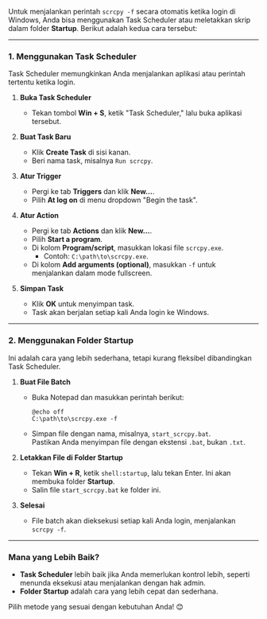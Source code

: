 Untuk menjalankan perintah `scrcpy -f` secara otomatis ketika login di Windows, Anda bisa menggunakan Task Scheduler atau meletakkan skrip dalam folder **Startup**. Berikut adalah kedua cara tersebut:

---

### 1. **Menggunakan Task Scheduler**
Task Scheduler memungkinkan Anda menjalankan aplikasi atau perintah tertentu ketika login.

1. **Buka Task Scheduler**  
   - Tekan tombol **Win + S**, ketik "Task Scheduler," lalu buka aplikasi tersebut.

2. **Buat Task Baru**  
   - Klik **Create Task** di sisi kanan.
   - Beri nama task, misalnya `Run scrcpy`.

3. **Atur Trigger**  
   - Pergi ke tab **Triggers** dan klik **New...**.
   - Pilih **At log on** di menu dropdown "Begin the task".

4. **Atur Action**  
   - Pergi ke tab **Actions** dan klik **New...**.
   - Pilih **Start a program**.
   - Di kolom **Program/script**, masukkan lokasi file `scrcpy.exe`.
     - Contoh: `C:\path\to\scrcpy.exe`.
   - Di kolom **Add arguments (optional)**, masukkan `-f` untuk menjalankan dalam mode fullscreen.

5. **Simpan Task**  
   - Klik **OK** untuk menyimpan task.
   - Task akan berjalan setiap kali Anda login ke Windows.

---

### 2. **Menggunakan Folder Startup**
Ini adalah cara yang lebih sederhana, tetapi kurang fleksibel dibandingkan Task Scheduler.

1. **Buat File Batch**  
   - Buka Notepad dan masukkan perintah berikut:
     ```batch
     @echo off
     C:\path\to\scrcpy.exe -f
     ```
   - Simpan file dengan nama, misalnya, `start_scrcpy.bat`.  
     Pastikan Anda menyimpan file dengan ekstensi `.bat`, bukan `.txt`.

2. **Letakkan File di Folder Startup**  
   - Tekan **Win + R**, ketik `shell:startup`, lalu tekan Enter. Ini akan membuka folder **Startup**.
   - Salin file `start_scrcpy.bat` ke folder ini.

3. **Selesai**  
   - File batch akan dieksekusi setiap kali Anda login, menjalankan `scrcpy -f`.

---

### Mana yang Lebih Baik?
- **Task Scheduler** lebih baik jika Anda memerlukan kontrol lebih, seperti menunda eksekusi atau menjalankan dengan hak admin.
- **Folder Startup** adalah cara yang lebih cepat dan sederhana. 

Pilih metode yang sesuai dengan kebutuhan Anda! 😊
